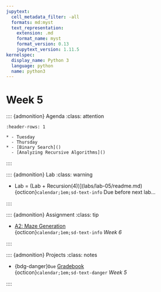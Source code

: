 ```yaml
---
jupytext:
  cell_metadata_filter: -all
  formats: md:myst
  text_representation:
    extension: .md
    format_name: myst
    format_version: 0.13
    jupytext_version: 1.11.5
kernelspec:
  display_name: Python 3
  language: python
  name: python3
---
```


# Week 5

:::: {admonition} Agenda
:class: attention

``` {list-table}
:header-rows: 1

* - Tuesday
  - Thursday
* - [Binary Search]()
  - [Analyzing Recursive Algorithms]()

```

::::

:::: {admonition} Lab
:class: warning

- Lab = (Lab + Recursion(4))](labs/lab-05/readme.md)  
{octicon}`calendar;1em;sd-text-info` Due before next lab...

::::

:::: {admonition} Assignment
:class: tip

- [A2: Maze Generation](../assignments/a2/readme.md)  
{octicon}`calendar;1em;sd-text-info`  _Week 6_

::::

:::: {admonition} Projects
:class: notes

- {bdg-danger}`Due` [Gradebook](../projects/review_project_sp23.md)  
{octicon}`calendar;1em;sd-text-danger`  _Week 5_

::::
